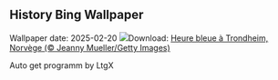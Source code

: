 ## History Bing Wallpaper
Wallpaper date: 2025-02-20
![](https://www.bing.com/th?id=OHR.BlueNorway_FR-FR6545553571_UHD.jpg&w=1000)Download: [Heure bleue à Trondheim, Norvège (© Jeanny Mueller/Getty Images)](https://www.bing.com/th?id=OHR.BlueNorway_FR-FR6545553571_UHD.jpg)

Auto get programm by LtgX
